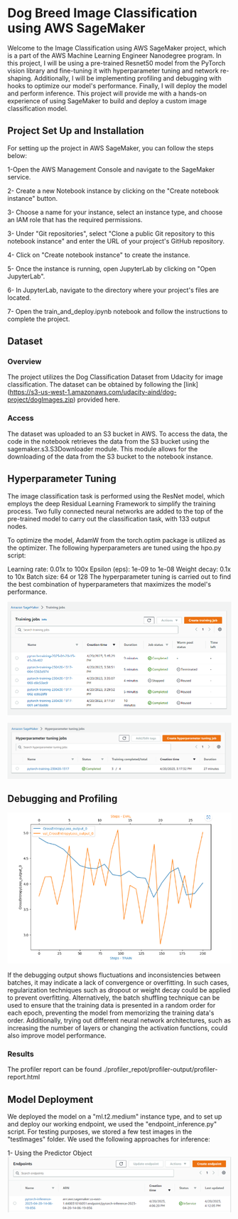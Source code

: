 
# Dog Breed Image Classification using AWS SageMaker

Welcome to the Image Classification using AWS SageMaker project, which is a part of the AWS Machine Learning Engineer Nanodegree program. In this project, I will be using a pre-trained Resnet50 model from the PyTorch vision library and fine-tuning it with hyperparameter tuning and network re-shaping. Additionally, I will be implementing profiling and debugging with hooks to optimize our model's performance. Finally, I will deploy the model and perform inference. This project will provide me with a hands-on experience of using SageMaker to build and deploy a custom image classification model.

## Project Set Up and Installation
For setting up the project in AWS SageMaker, you can follow the steps below:

1-Open the AWS Management Console and navigate to the SageMaker service.

2- Create a new Notebook instance by clicking on the "Create notebook instance" button.

3- Choose a name for your instance, select an instance type, and choose an IAM role that has the required permissions.

3- Under "Git repositories", select "Clone a public Git repository to this notebook instance" and enter the URL of your project's GitHub repository.

4- Click on "Create notebook instance" to create the instance.

5- Once the instance is running, open JupyterLab by clicking on "Open JupyterLab".

6- In JupyterLab, navigate to the directory where your project's files are located.

7- Open the train_and_deploy.ipynb notebook and follow the instructions to complete the project.

## Dataset
### Overview
The project utilizes the Dog Classification Dataset from Udacity for image classification. The dataset can be obtained by following the [link] (https://s3-us-west-1.amazonaws.com/udacity-aind/dog-project/dogImages.zip) provided here.



### Access
The dataset was uploaded to an S3 bucket in AWS. To access the data, the code in the notebook retrieves the data from the S3 bucket using the sagemaker.s3.S3Downloader module. This module allows for the downloading of the data from the S3 bucket to the notebook instance.

## Hyperparameter Tuning
The image classification task is performed using the ResNet model, which employs the deep Residual Learning Framework to simplify the training process. Two fully connected neural networks are added to the top of the pre-trained model to carry out the classification task, with 133 output nodes.

To optimize the model, AdamW from the torch.optim package is utilized as the optimizer. The following hyperparameters are tuned using the hpo.py script:

Learning rate: 0.01x to 100x
Epsilon (eps): 1e-09 to 1e-08
Weight decay: 0.1x to 10x
Batch size: 64 or 128
The hyperparameter tuning is carried out to find the best combination of hyperparameters that maximizes the model's performance.

![Alt text](https://github.com/mohelwah/Dog-Breed-Image-Classification/blob/main/photos/training_jop.PNG)

![Alt text](https://github.com/mohelwah/Dog-Breed-Image-Classification/blob/main/photos/hyperparmeter_jop.PNG)

## Debugging and Profiling

![Alt text](https://github.com/mohelwah/Dog-Breed-Image-Classification/blob/main/photos/Capture.PNG)

If the debugging output shows fluctuations and inconsistencies between batches, it may indicate a lack of convergence or overfitting. In such cases, regularization techniques such as dropout or weight decay could be applied to prevent overfitting. Alternatively, the batch shuffling technique can be used to ensure that the training data is presented in a random order for each epoch, preventing the model from memorizing the training data's order. Additionally, trying out different neural network architectures, such as increasing the number of layers or changing the activation functions, could also improve model performance.

### Results
The profiler report can be found ./profiler_repot/profiler-output/profiler-report.html


## Model Deployment
We deployed the model on a "ml.t2.medium" instance type, and to set up and deploy our working endpoint, we used the "endpoint_inference.py" script. For testing purposes, we stored a few test images in the "testImages" folder. We used the following approaches for inference:

1- Using the Predictor Object
![Alt text](https://github.com/mohelwah/Dog-Breed-Image-Classification/blob/main/photos/endpoint.PNG)

